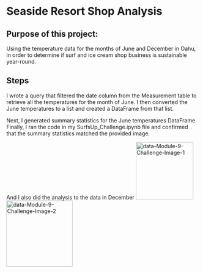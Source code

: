 # Seaside Resort Shop Analysis
## Purpose of this project: 
Using the temperature data for the months of June and December in Oahu, in order to determine if surf and ice cream shop business is sustainable year-round.

## Steps
I wrote a query that filtered the date column from the Measurement table to retrieve all the temperatures for the month of June. I then converted the June temperatures to a list and created a DataFrame from that list.

Next, I generated summary statistics for the June temperatures DataFrame. Finally, I ran the code in my SurfsUp_Challenge.ipynb file and confirmed that the summary statistics matched the provided image.

And I also did the analysis to the data in December
<img width="150" alt="data-Module-9-Challenge-Image-1" src="https://user-images.githubusercontent.com/111480084/225205288-6ddd689d-cfec-414c-999e-08a58f57f7a0.png">
<img width="173" alt="data-Module-9-Challenge-Image-2" src="https://user-images.githubusercontent.com/111480084/225205329-78431851-53ca-43b7-b323-b76da9993ecb.png">

